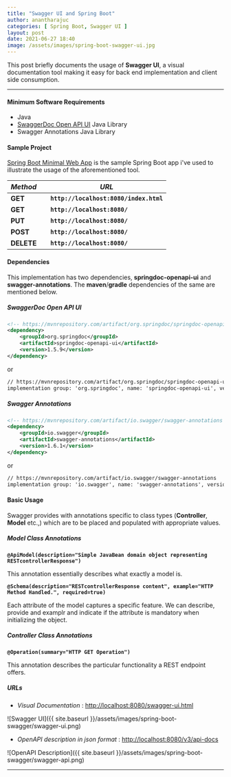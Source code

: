 ```yaml
---
title: "Swagger UI and Spring Boot"
author: anantharajuc
categories: [ Spring Boot, Swagger UI ]
layout: post
date: 2021-06-27 18:40
image: /assets/images/spring-boot-swagger-ui.jpg
---
```


This post briefly documents the usage of **Swagger UI**, a visual documentation tool making it easy for back end implementation and client side consumption. 

---

#### Minimum Software Requirements

- Java
- [SwaggerDoc Open API UI](https://swagger.io/tools/swagger-ui/) Java Library
- Swagger Annotations Java Library

#### Sample Project

[Spring Boot Minimal Web App](https://github.com/AnanthaRajuC/Spring-Boot-Minimal-Web-App) is the sample Spring Boot app i've used to illustrate the usage of the aforementioned tool.

| *Method*   |    |  *URL*                                 |
|------------|----|----------------------------------------|
| **GET**    |    | **`http://localhost:8080/index.html`** |
| **GET**    |    | **`http://localhost:8080/`**           |
| **PUT**    |    | **`http://localhost:8080/`**           | 
| **POST**   |    | **`http://localhost:8080/`**           | 
| **DELETE** |    | **`http://localhost:8080/`**           |

#### Dependencies

This implementation has two dependencies, **springdoc-openapi-ui** and **swagger-annotations**. The **maven**/**gradle** dependencies of the same are mentioned below.

##### SwaggerDoc Open API UI

~~~xml
<!-- https://mvnrepository.com/artifact/org.springdoc/springdoc-openapi-ui -->
<dependency>
    <groupId>org.springdoc</groupId>
    <artifactId>springdoc-openapi-ui</artifactId>
    <version>1.5.9</version>
</dependency>
~~~

or

~~~txt
// https://mvnrepository.com/artifact/org.springdoc/springdoc-openapi-ui
implementation group: 'org.springdoc', name: 'springdoc-openapi-ui', version: '1.5.9'
~~~

##### Swagger Annotations

~~~xml
<!-- https://mvnrepository.com/artifact/io.swagger/swagger-annotations -->
<dependency>
    <groupId>io.swagger</groupId>
    <artifactId>swagger-annotations</artifactId>
    <version>1.6.1</version>
</dependency>
~~~

or

~~~txt
// https://mvnrepository.com/artifact/io.swagger/swagger-annotations
implementation group: 'io.swagger', name: 'swagger-annotations', version: '1.6.1'
~~~

#### Basic Usage

Swagger provides with annotations specific to class types (**Controller**, **Model** etc.,) which are to be placed and populated with appropriate values.

##### Model Class Annotations

**`@ApiModel(description="Simple JavaBean domain object representing RESTcontrollerResponse")`**

This annotation essentially describes what exactly a model is.

**`@Schema(description="RESTcontrollerResponse content", example="HTTP Method Handled.", required=true)`**

Each attribute of the model captures a specific feature. We can describe, provide and examplr and indicate if the attribute is mandatory when initializing the object.

##### Controller Class Annotations

**`@Operation(summary="HTTP GET Operation")`**

This annotation describes the particular functionality a REST endpoint offers.

##### URLs

- *Visual Documentation* : [http://localhost:8080/swagger-ui.html](http://localhost:8080/swagger-ui.html)

![Swagger UI]({{ site.baseurl }}/assets/images/spring-boot-swagger/swagger-ui.png)  

- *OpenAPI description in json format* : [http://localhost:8080/v3/api-docs](http://localhost:8080/v3/api-docs)

![OpenAPI Description]({{ site.baseurl }}/assets/images/spring-boot-swagger/swagger-api.png)  

---